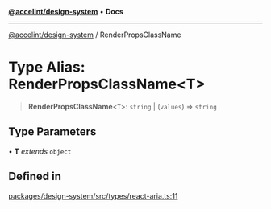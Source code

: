 [**@accelint/design-system**](../README.md) • **Docs**

***

[@accelint/design-system](../README.md) / RenderPropsClassName

# Type Alias: RenderPropsClassName\<T\>

> **RenderPropsClassName**\<`T`\>: `string` \| (`values`) => `string`

## Type Parameters

• **T** *extends* `object`

## Defined in

[packages/design-system/src/types/react-aria.ts:11](https://github.com/gohypergiant/standard-toolkit/blob/258694cea8ed8bbd956b3cf5da47c2c9debcf127/packages/design-system/src/types/react-aria.ts#L11)
